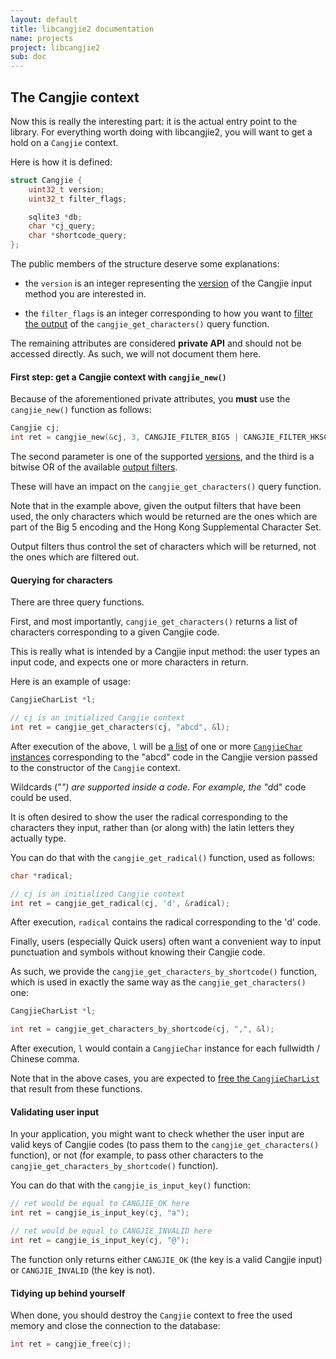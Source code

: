 ```yaml
---
layout: default
title: libcangjie2 documentation
name: projects
project: libcangjie2
sub: doc
---
```


## The Cangjie context

Now this is really the interesting part: it is the actual entry point to the
library. For everything worth doing with libcangjie2, you will want to get a
hold on a `Cangjie` context.

Here is how it is defined:

```c
struct Cangjie {
    uint32_t version;
    uint32_t filter_flags;

    sqlite3 *db;
    char *cj_query;
    char *shortcode_query;
};
```

The public members of the structure deserve some explanations:

* the `version` is an integer representing the [version](versions.html) of the
  Cangjie input method you are interested in.

* the `filter_flags` is an integer corresponding to how you want to
  [filter the output](filters.html) of the `cangjie_get_characters()` query
  function.

The remaining attributes are considered **private API** and should not be
accessed directly. As such, we will not document them here.

#### First step: get a Cangjie context with `cangjie_new()`

Because of the aforementioned private attributes, you **must** use the
`cangjie_new()` function as follows:

```c
Cangjie cj;
int ret = cangjie_new(&cj, 3, CANGJIE_FILTER_BIG5 | CANGJIE_FILTER_HKSCS);
```

The second parameter is one of the supported [versions](versions.html), and
the third is a bitwise OR of the available [output filters](filters.html).

These will have an impact on the `cangjie_get_characters()` query function.

Note that in the example above, given the output filters that have been used,
the only characters which would be returned are the ones which are part of the
Big 5 encoding and the Hong Kong Supplemental Character Set.

Output filters thus control the set of characters which will be returned, not
the ones which are filtered out.

#### Querying for characters

There are three query functions.

First, and most importantly, `cangjie_get_characters()` returns a list of
characters corresponding to a given Cangjie code.

This is really what is intended by a Cangjie input method: the user types an
input code, and expects one or more characters in return.

Here is an example of usage:

```c
CangjieCharList *l;

// cj is an initialized Cangjie context
int ret = cangjie_get_characters(cj, "abcd", &l);
```

After execution of the above, `l` will be [a list](cangjiecharlist.html) of
one or more [`CangjieChar` instances](cangjiechar.html) corresponding to the
"abcd" code in the Cangjie version passed to the constructor of the `Cangjie`
context.

Wildcards ("*") are supported inside a code. For example, the "d*d" code could
be used.

It is often desired to show the user the radical corresponding to the
characters they input, rather than (or along with) the latin letters they
actually type.

You can do that with the `cangjie_get_radical()` function, used as follows:

```c
char *radical;

// cj is an initialized Cangjie context
int ret = cangjie_get_radical(cj, 'd', &radical);
```

After execution, `radical` contains the radical corresponding to the 'd' code.

Finally, users (especially Quick users) often want a convenient way to input
punctuation and symbols without knowing their Cangjie code.

As such, we provide the `cangjie_get_characters_by_shortcode()` function,
which is used in exactly the same way as the `cangjie_get_characters()` one:

```c
CangjieCharList *l;

int ret = cangjie_get_characters_by_shortcode(cj, ",", &l);
```

After execution, `l` would contain a `CangjieChar` instance for each
fullwidth / Chinese comma.

Note that in the above cases, you are expected to
[free the `CangjieCharList`](cangjiecharlist.html) that result from these
functions.

#### Validating user input

In your application, you might want to check whether the user input are valid
keys of Cangjie codes (to pass them to the `cangjie_get_characters()`
function), or not (for example, to pass other characters to the
`cangjie_get_characters_by_shortcode()` function).

You can do that with the `cangjie_is_input_key()` function:

```c
// ret would be equal to CANGJIE_OK here
int ret = cangjie_is_input_key(cj, "a");

// ret would be equal to CANGJIE_INVALID here
int ret = cangjie_is_input_key(cj, "@");
```

The function only returns either `CANGJIE_OK` (the key is a valid Cangjie
input) or `CANGJIE_INVALID` (the key is not).

#### Tidying up behind yourself

When done, you should destroy the `Cangjie` context to free the used memory
and close the connection to the database:

```c
int ret = cangjie_free(cj);
```
